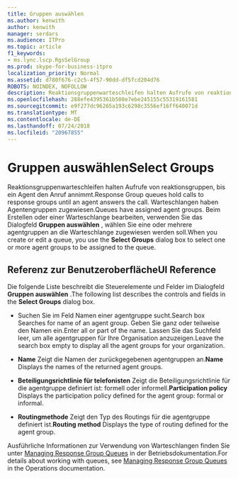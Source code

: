```yaml
---
title: Gruppen auswählen
ms.author: kenwith
author: kenwith
manager: serdars
ms.audience: ITPro
ms.topic: article
f1_keywords:
- ms.lync.lscp.RgsSelGroup
ms.prod: skype-for-business-itpro
localization_priority: Normal
ms.assetid: d780f676-c2c5-4f57-90dd-df5fcd204d76
ROBOTS: NOINDEX, NOFOLLOW
description: Reaktionsgruppenwarteschleifen halten Aufrufe von reaktionsgruppen, bis ein Agent den Anruf annimmt. Warteschlangen haben Agentengruppen zugewiesen. Beim Erstellen oder einer Warteschlange bearbeiten, verwenden Sie das Dialogfeld Gruppen auswählen, wählen Sie eine oder mehrere agentgruppen an die Warteschlange zugewiesen werden soll.
ms.openlocfilehash: 288efe4395361b508e7ebe245155c55319161581
ms.sourcegitcommit: e9f277dc96265a193c6298c3556ef16ff640071d
ms.translationtype: MT
ms.contentlocale: de-DE
ms.lasthandoff: 07/24/2018
ms.locfileid: "20967855"
---
```

# <a name="select-groups"></a><span data-ttu-id="497ee-105">Gruppen auswählen</span><span class="sxs-lookup"><span data-stu-id="497ee-105">Select Groups</span></span>
 
<span data-ttu-id="497ee-106">Reaktionsgruppenwarteschleifen halten Aufrufe von reaktionsgruppen, bis ein Agent den Anruf annimmt.</span><span class="sxs-lookup"><span data-stu-id="497ee-106">Response Group queues hold calls to response groups until an agent answers the call.</span></span> <span data-ttu-id="497ee-107">Warteschlangen haben Agentengruppen zugewiesen.</span><span class="sxs-lookup"><span data-stu-id="497ee-107">Queues have assigned agent groups.</span></span> <span data-ttu-id="497ee-108">Beim Erstellen oder einer Warteschlange bearbeiten, verwenden Sie das Dialogfeld **Gruppen auswählen** , wählen Sie eine oder mehrere agentgruppen an die Warteschlange zugewiesen werden soll.</span><span class="sxs-lookup"><span data-stu-id="497ee-108">When you create or edit a queue, you use the **Select Groups** dialog box to select one or more agent groups to be assigned to the queue.</span></span>
  
## <a name="ui-reference"></a><span data-ttu-id="497ee-109">Referenz zur Benutzeroberfläche</span><span class="sxs-lookup"><span data-stu-id="497ee-109">UI Reference</span></span>

<span data-ttu-id="497ee-110">Die folgende Liste beschreibt die Steuerelemente und Felder im Dialogfeld **Gruppen auswählen** .</span><span class="sxs-lookup"><span data-stu-id="497ee-110">The following list describes the controls and fields in the **Select Groups** dialog box.</span></span>
  
- <span data-ttu-id="497ee-111">Suchen Sie im Feld Namen einer agentgruppe sucht.</span><span class="sxs-lookup"><span data-stu-id="497ee-111">Search box Searches for name of an agent group.</span></span> <span data-ttu-id="497ee-112">Geben Sie ganz oder teilweise den Namen ein.</span><span class="sxs-lookup"><span data-stu-id="497ee-112">Enter all or part of the name.</span></span> <span data-ttu-id="497ee-113">Lassen Sie das Suchfeld leer, um alle agentgruppen für Ihre Organisation anzuzeigen.</span><span class="sxs-lookup"><span data-stu-id="497ee-113">Leave the search box empty to display all the agent groups for your organization.</span></span> 
    
- <span data-ttu-id="497ee-114">**Name** Zeigt die Namen der zurückgegebenen agentgruppen an.</span><span class="sxs-lookup"><span data-stu-id="497ee-114">**Name** Displays the names of the returned agent groups.</span></span>
    
- <span data-ttu-id="497ee-115">**Beteiligungsrichtlinie für telefonisten** Zeigt die Beteiligungsrichtlinie für die agentgruppe definiert ist: formell oder informell.</span><span class="sxs-lookup"><span data-stu-id="497ee-115">**Participation policy** Displays the participation policy defined for the agent group: formal or informal.</span></span>
    
- <span data-ttu-id="497ee-116">**Routingmethode** Zeigt den Typ des Routings für die agentgruppe definiert ist.</span><span class="sxs-lookup"><span data-stu-id="497ee-116">**Routing method** Displays the type of routing defined for the agent group.</span></span>
    
<span data-ttu-id="497ee-117">Ausführliche Informationen zur Verwendung von Warteschlangen finden Sie unter [Managing Response Group Queues](http://technet.microsoft.com/library/1e91720c-ab67-4dfb-b30c-0ef2a8012310.aspx) in der Betriebsdokumentation.</span><span class="sxs-lookup"><span data-stu-id="497ee-117">For details about working with queues, see [Managing Response Group Queues](http://technet.microsoft.com/library/1e91720c-ab67-4dfb-b30c-0ef2a8012310.aspx) in the Operations documentation.</span></span>
  

